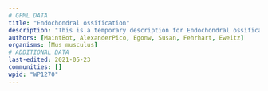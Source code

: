 ```yaml
---
# GPML DATA
title: "Endochondral ossification"
description: "This is a temporary description for Endochondral ossification"
authors: [MaintBot, AlexanderPico, Egonw, Susan, Fehrhart, Eweitz]
organisms: [Mus musculus]
# ADDITIONAL DATA
last-edited: 2021-05-23
communities: []
wpid: "WP1270"
---
```

